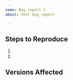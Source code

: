 ```yaml
---
name: Bug report 2
about: Test bug report

---
```


## Steps to Reproduce

1.
2.

## Versions Affected

